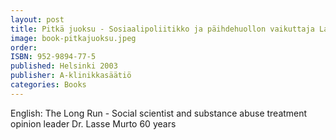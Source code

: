 ```yaml
---
layout: post
title: Pitkä juoksu - Sosiaalipoliitikko ja päihdehuollon vaikuttaja Lasse Murto 60 vuotta
image: book-pitkajuoksu.jpeg
order: 
ISBN: 952-9894-77-5
published: Helsinki 2003
publisher: A-klinikkasäätiö
categories: Books
---
```


English:
The Long Run - Social scientist and substance abuse treatment opinion leader Dr. Lasse Murto 60 years


